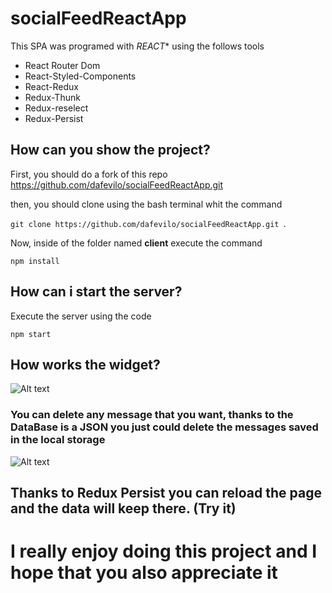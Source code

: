 # socialFeedReactApp

This SPA was programed with *REACT** using the follows tools

- React Router Dom
- React-Styled-Components
- React-Redux
- Redux-Thunk
- Redux-reselect
- Redux-Persist

## How can you show the project? 

First, you should do a fork of this repo <https://github.com/dafevilo/socialFeedReactApp.git> 

then, you should clone using the bash terminal whit the command

`git clone https://github.com/dafevilo/socialFeedReactApp.git `.

Now, inside of the folder named **client**  execute the command  

`npm install`

## How can i start the server?

Execute the server using the code

`npm start`

## How works the widget?

![Alt text](https://imgbox.es/images/2021/04/15/Recurso-13x-8dd623e113a8dc6dd.png)

### You can delete any message that you want, thanks to the DataBase is a JSON you just could delete the messages saved in the local storage

![Alt text](https://imgbox.es/images/2021/04/15/Recurso-23x-8b5cf9187233353cd.png)

## Thanks to **Redux Persist** you can reload the page and the data will keep there. (Try it)

# I really enjoy doing this project and I hope that you also appreciate it
